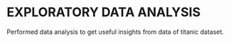 # EXPLORATORY DATA ANALYSIS
Performed data analysis to get useful insights from data of titanic dataset.
